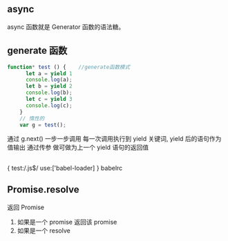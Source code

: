 ## async
async 函数就是 Generator 函数的语法糖。

##  generate 函数
```js
function* test () {    //generate函数模式
      let a = yield 1
      console.log(a);
      let b = yield 2
      console.log(b);
      let c = yield 3
      console.log(c);
    }
    // 惰性的
    var g = test();
```
通过 g.next() 一步一步调用
每一次调用执行到 yield 关键词, yield 后的语句作为值输出
通过传参 做可做为上一个 yield 语句的返回值

##  
{
  test:/\.js$/
  use:['babel-loader]
}
babelrc

## Promise.resolve
返回 Promise
1. 如果是一个 promise 返回该 promise
2. 如果是一个 resolve